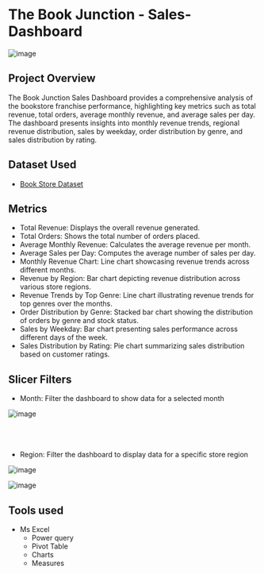 # The Book Junction - Sales-Dashboard

![image](https://github.com/user-attachments/assets/17317264-d5d7-42e9-813c-e17140842249)

## Project Overview

The Book Junction Sales Dashboard provides a comprehensive analysis of the bookstore franchise performance, highlighting key metrics such as total revenue, total orders, average monthly revenue, and average sales per day. The dashboard presents insights into monthly revenue trends, regional revenue distribution, sales by weekday, order distribution by genre, and sales distribution by rating.

## Dataset Used

- [Book Store Dataset](https://www.kaggle.com/datasets/sbonelondhlazi/bookstore-dataset)

## Metrics  

- Total Revenue: Displays the overall revenue generated.
- Total Orders: Shows the total number of orders placed.
- Average Monthly Revenue: Calculates the average revenue per month.
- Average Sales per Day: Computes the average number of sales per day.
- Monthly Revenue Chart: Line chart showcasing revenue trends across different months.
- Revenue by Region: Bar chart depicting revenue distribution across various store regions.
- Revenue Trends by Top Genre: Line chart illustrating revenue trends for top genres over the months.
- Order Distribution by Genre: Stacked bar chart showing the distribution of orders by genre and stock status.
- Sales by Weekday: Bar chart presenting sales performance across different days of the week.
-  Sales Distribution by Rating: Pie chart summarizing sales distribution based on customer ratings.

## Slicer Filters 

- Month: Filter the dashboard to show data for a selected month
 
![image](https://github.com/user-attachments/assets/c922da2a-0095-4697-9944-03bb0a74c486)<br>
<br>
<br>
<br>
- Region: Filter the dashboard to display data for a specific store region

![image](https://github.com/user-attachments/assets/710715aa-58a6-4e12-b56d-1e43057d02b2)

![image](https://github.com/user-attachments/assets/560ff975-43af-4438-932c-a303c4008f2b)

## Tools used 

- Ms Excel
  - Power query
  - Pivot Table
  - Charts
  - Measures


